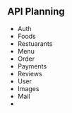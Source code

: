 ## API Planning

- Auth
- Foods
- Restuarants
- Menu
- Order
- Payments
- Reviews
- User
- Images
- Mail
- 